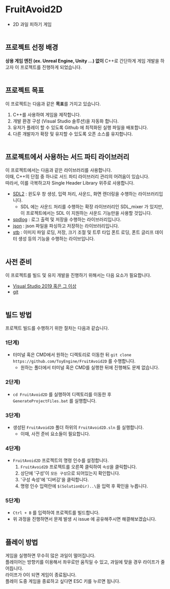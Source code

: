 # FruitAvoid2D
- 2D 과일 피하기 게임
<br><br>


## 프로젝트 선정 배경

**상용 게임 엔진 (ex. Unreal Engine, Unity ...) 없이** C++로 간단하게 게임 개발을 하고자 이 프로젝트를 진행하게 되었습니다.
<br><br>


## 프로젝트 목표

이 프로젝트는 다음과 같은 **목표**를 가지고 있습니다.  
1. C++를 사용하여 게임을 제작합니다.  
2. 개발 환경 구성 (Visual Studio 솔루션)을 자동화 합니다.  
3. 유저가 플레이 할 수 있도록 Github 에 최적화된 실행 파일을 배포합니다.
4. 다른 개발자가 확장 및 유지할 수 있도록 오픈 소스를 유지합니다.
<br><br>


## 프로젝트에서 사용하는 서드 파티 라이브러리

이 프로젝트에서는 다음과 같은 라이브러리를 사용합니다.  
이때, C++의 단점 중 하나로 서드 파티 라이브러리 관리의 어려움이 있습니다.  
따라서, 이를 극복하고자 Single Header Library 위주로 사용합니다.  
- [SDL2](https://github.com/libsdl-org/SDL) : 윈도우 창 생성, 입력 처리, 사운드, 화면 렌더링을 수행하는 라이브러리입니다.
  - SDL 에는 사운드 처리를 수행하는 확장 라이브러리인 SDL_mixer 가 있지만, 이 프로젝트에서는 SDL 이 지원하는 사운드 기능만을 사용할 것입니다.
- [spdlog](https://github.com/gabime/spdlog) : 로그 출력 및 저장을 수행하는 라이브러리입니다.
- [json](https://github.com/nlohmann/json) : json 파일을 파싱하고 저장하는 라이브러리입니다.
- [stb](https://github.com/nothings/stb) : 이미지 파일 로딩, 저장, 크기 조절 및 트루 타입 폰트 로딩, 폰트 글리프 데이터 생성 등의 기능을 수행하는 라이브입니다.
<br><br>


## 사전 준비

이 프로젝트를 빌드 및 유지 개발을 진행하기 위해서는 다음 요소가 필요합니다.
- [Visual Studio 2019 혹은 그 이상](https://visualstudio.microsoft.com/ko/)
- [git](https://git-scm.com/)
<br><br>


## 빌드 방법

프로젝트 빌드를 수행하기 위한 절차는 다음과 같습니다.  

### 1단계)
- 터미널 혹은 CMD에서 원하는 디렉토리로 이동한 뒤 `git clone https://github.com/ToyEngine/FruitAvoid2D` 를 수행합니다.
  - 원하는 폴더에서 터미널 혹은 CMD를 실행한 뒤에 진행해도 문제 없습니다.

### 2단계)
- `cd FruitAvoid2D` 를 실행하여 디렉토리를 이동한 후 `GenerateProjectFiles.bat` 를 실행합니다.

### 3단계)
- 생성된 `FruitAvoid2D` 폴더 하위의 `FruitAvoid2D.sln` 를 실행합니다.
  - 이때, 사전 준비 요소들이 필요합니다.

### 4단계)
- `FruitAvoid2D` 프로젝트의 명령 인수를 설정합니다.
  1. `FruitAvoid2D` 프로젝트를 오른쪽 클릭하여 `속성`을 클릭합니다.  
  2. 상단에 '구성'이 `모든 구성`으로 되어있는지 확인합니다.  
  3. '구성 속성'에 '디버깅'을 클릭합니다.  
  4. 명령 인수 입력란에 `$(SolutionDir)..\`을 입력 후 확인을 누릅니다.  

### 5단계)
-  `Ctrl + B` 를 입력하여 프로젝트를 빌드합니다.
  - 위 과정을 진행하면서 문제 발생 시 issue 에 공유해주시면 해결해보겠습니다.
<br><br>


## 플레이 방법

게임을 실행하면 무수히 많은 과일이 떨어집니다.  
플레이어는 방향키를 이용해서 좌우로만 움직일 수 있고, 과일에 맞을 경우 라이프가 줄어듭니다.  
라이프가 0이 되면 게임이 종료됩니다.  
플레이 도중 게임을 종료하고 싶다면 ESC 키를 누르면 됩니다.  